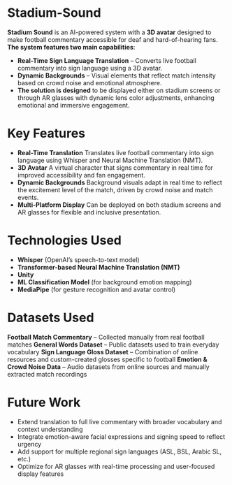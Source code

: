 # Stadium-Sound

**Stadium Sound** is an AI-powered system with a **3D avatar** designed to make football commentary accessible for deaf and hard-of-hearing fans. **The system features two main capabilities**:

- **Real-Time Sign Language Translation** – Converts live football commentary into sign language using a 3D avatar.
- **Dynamic Backgrounds** – Visual elements that reflect match intensity based on crowd noise and emotional atmosphere.
- **The solution is designed** to be displayed either on stadium screens or through AR glasses with dynamic lens color adjustments, enhancing emotional and immersive engagement.

# Key Features

- **Real-Time Translation**
Translates live football commentary into sign language using Whisper and Neural Machine Translation (NMT).
- **3D Avatar**
A virtual character that signs commentary in real time for improved accessibility and fan engagement.
- **Dynamic Backgrounds**
Background visuals adapt in real time to reflect the excitement level of the match, driven by crowd noise and match events.
- **Multi-Platform Display**
Can be deployed on both stadium screens and AR glasses for flexible and inclusive presentation.

# Technologies Used

- **Whisper** (OpenAI’s speech-to-text model)
- **Transformer-based Neural Machine Translation (NMT)**
- **Unity**
- **ML Classification Model** (for background emotion mapping)
- **MediaPipe** (for gesture recognition and avatar control)

  
# Datasets Used

**Football Match Commentary** – Collected manually from real football matches
**General Words Dataset** – Public datasets used to train everyday vocabulary
**Sign Language Gloss Dataset** – Combination of online resources and custom-created glosses specific to football
**Emotion & Crowd Noise Data** – Audio datasets from online sources and manually extracted match recordings

# Future Work

- Extend translation to full live commentary with broader vocabulary and context understanding
- Integrate emotion-aware facial expressions and signing speed to reflect urgency
- Add support for multiple regional sign languages (ASL, BSL, Arabic SL, etc.)
- Optimize for AR glasses with real-time processing and user-focused display features
